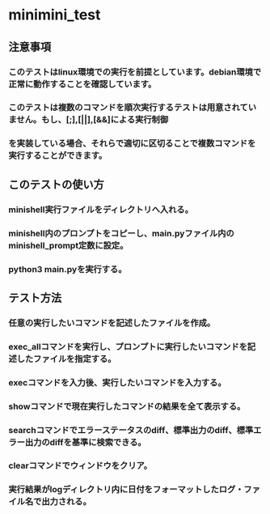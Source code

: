 # minimini_test
## 注意事項
### このテストはlinux環境での実行を前提としています。debian環境で正常に動作することを確認しています。
### このテストは複数のコマンドを順次実行するテストは用意されていません。もし、[;],[||],[&&]による実行制御
### を実装している場合、それらで適切に区切ることで複数コマンドを実行することができます。
## このテストの使い方
### minishell実行ファイルをディレクトリへ入れる。
### minishell内のプロンプトをコピーし、main.pyファイル内のminishell_prompt定数に設定。
### python3 main.pyを実行する。
## テスト方法
### 任意の実行したいコマンドを記述したファイルを作成。
### exec_allコマンドを実行し、プロンプトに実行したいコマンドを記述したファイルを指定する。
### execコマンドを入力後、実行したいコマンドを入力する。
### showコマンドで現在実行したコマンドの結果を全て表示する。
### searchコマンドでエラーステータスのdiff、標準出力のdiff、標準エラー出力のdiffを基準に検索できる。
### clearコマンドでウィンドウをクリア。
### 実行結果がlogディレクトリ内に日付をフォーマットしたログ・ファイル名で出力される。
